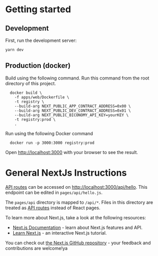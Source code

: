 # Getting started

## Development

First, run the development server:

```bash
yarn dev
```

## Production (docker)

Build using the following command. Run this command from the root directory of this project.

```shell
  docker build \
    -f apps/web/Dockerfile \
    -t registry \
    --build-arg NEXT_PUBLIC_APP_CONTRACT_ADDRESS=0x00 \
    --build-arg NEXT_PUBLIC_DEV_CONTRACT_ADDRESS=0x01 \
    --build-arg NEXT_PUBLIC_BICONOMY_API_KEY=yourKEY \
    -t registry:prod \
    .
```

Run using the following Docker command

```shell
  docker run -p 3000:3000 registry:prod
```

Open [http://localhost:3000](http://localhost:3000) with your browser to see the result.

# General NextJs Instructions
[API routes](https://nextjs.org/docs/api-routes/introduction) can be accessed on [http://localhost:3000/api/hello](http://localhost:3000/api/hello). This endpoint can be edited in `pages/api/hello.js`.

The `pages/api` directory is mapped to `/api/*`. Files in this directory are treated as [API routes](https://nextjs.org/docs/api-routes/introduction) instead of React pages.

To learn more about Next.js, take a look at the following resources:

- [Next.js Documentation](https://nextjs.org/docs) - learn about Next.js features and API.
- [Learn Next.js](https://nextjs.org/learn/foundations/about-nextjs) - an interactive Next.js tutorial.

You can check out [the Next.js GitHub repository](https://github.com/vercel/next.js/) - your feedback and contributions are welcome!ya